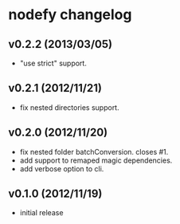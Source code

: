 # nodefy changelog

## v0.2.2 (2013/03/05)

 - "use strict" support.


## v0.2.1 (2012/11/21)

 - fix nested directories support.


## v0.2.0 (2012/11/20)

 - fix nested folder batchConversion. closes #1.
 - add support to remaped magic dependencies.
 - add verbose option to cli.


## v0.1.0 (2012/11/19)

 - initial release

